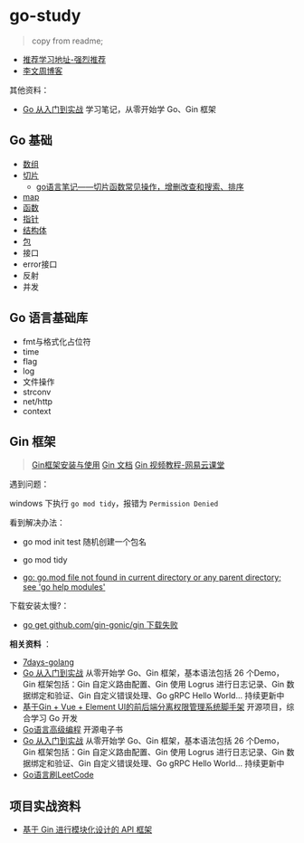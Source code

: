 # go-study
> copy from readme;

- [推荐学习地址-强烈推荐](https://www.topgoer.com/)
- [李文周博客](https://www.liwenzhou.com/)


其他资料：

- [Go 从入门到实战](https://github.com/xinliangnote/Go) 学习笔记，从零开始学 Go、Gin 框架


## Go 基础


- [数组](https://www.liwenzhou.com/posts/Go/05_array/)
- [切片](https://www.liwenzhou.com/posts/Go/06_slice/)
  - [go语言笔记——切片函数常见操作，增删改查和搜索、排序](https://www.cnblogs.com/bonelee/p/6862627.html)
- [map](https://www.liwenzhou.com/posts/Go/08_map/)
- [函数](https://www.liwenzhou.com/posts/Go/09_function/)
- [指针](https://www.liwenzhou.com/posts/Go/07_pointer/)
- [结构体](https://www.liwenzhou.com/posts/Go/10-struct/)
- [包](https://www.liwenzhou.com/posts/Go/11-package/)
- 接口
- error接口
- 反射
- 并发

## Go 语言基础库

- fmt与格式化占位符
- time
- flag
- log
- 文件操作
- strconv
- net/http
- context


## Gin 框架

> [Gin框架安装与使用](https://www.liwenzhou.com/posts/Go/Gin_framework/)
> [Gin 文档](https://gin-gonic.com/zh-cn/docs/)
> [Gin 视频教程-网易云课堂](https://study.163.com/course/courseLearn.htm?courseId=1210182958#/learn/video?lessonId=1281052216&courseId=1210182958)


遇到问题：

windows 下执行 `go mod tidy`，报错为  `Permission Denied`



看到解决办法：

- go mod init test 随机创建一个包名
- go mod tidy

- [go: go.mod file not found in current directory or any parent directory; see 'go help modules'](https://stackoverflow.com/questions/66894200/go-go-mod-file-not-found-in-current-directory-or-any-parent-directory-see-go)


下载安装太慢?：

- [go get github.com/gin-gonic/gin 下载失败](https://www.cnblogs.com/kevin-yang123/p/14799091.html)


**相关资料** ：

- [7days-golang](https://github.com/geektutu/7days-golang)
- [Go 从入门到实战](https://github.com/xinliangnote/Go) 从零开始学 Go、Gin 框架，基本语法包括 26 个Demo，Gin 框架包括：Gin 自定义路由配置、Gin 使用 Logrus 进行日志记录、Gin 数据绑定和验证、Gin 自定义错误处理、Go gRPC Hello World... 持续更新中
- [基于Gin + Vue + Element UI的前后端分离权限管理系统脚手架](https://github.com/go-admin-team/go-admin) 开源项目，综合学习 Go 开发
- [Go语言高级编程](https://github.com/chai2010/advanced-go-programming-book) 开源电子书
- [Go 从入门到实战](https://github.com/xinliangnote/Go) 从零开始学 Go、Gin 框架，基本语法包括 26 个Demo，Gin 框架包括：Gin 自定义路由配置、Gin 使用 Logrus 进行日志记录、Gin 数据绑定和验证、Gin 自定义错误处理、Go gRPC Hello World... 持续更新中
- [Go语言刷LeetCode](https://github.com/halfrost/LeetCode-Go)

## 项目实战资料

- [基于 Gin 进行模块化设计的 API 框架](https://github.com/xinliangnote/go-gin-api)
